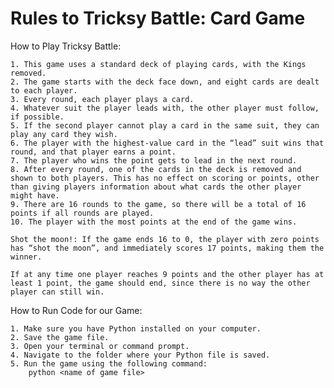 # Rules to Tricksy Battle: Card Game

How to Play Tricksy Battle:

    1. This game uses a standard deck of playing cards, with the Kings removed.
    2. The game starts with the deck face down, and eight cards are dealt to each player.
    3. Every round, each player plays a card.
    4. Whatever suit the player leads with, the other player must follow, if possible.
    5. If the second player cannot play a card in the same suit, they can play any card they wish.
    6. The player with the highest-value card in the “lead” suit wins that round, and that player earns a point.
    7. The player who wins the point gets to lead in the next round.
    8. After every round, one of the cards in the deck is removed and shown to both players. This has no effect on scoring or points, other than giving players information about what cards the other player might have.
    9. There are 16 rounds to the game, so there will be a total of 16 points if all rounds are played.
    10. The player with the most points at the end of the game wins.

    Shot the moon!: If the game ends 16 to 0, the player with zero points has “shot the moon”, and immediately scores 17 points, making them the winner.

    If at any time one player reaches 9 points and the other player has at least 1 point, the game should end, since there is no way the other player can still win.


How to Run Code for our Game: 

    1. Make sure you have Python installed on your computer.
    2. Save the game file.
    3. Open your terminal or command prompt.
    4. Navigate to the folder where your Python file is saved.
    5. Run the game using the following command:
        python <name of game file>
